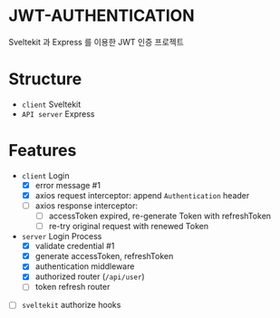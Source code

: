 # JWT-AUTHENTICATION
Sveltekit 과 Express 를 이용한 JWT 인증 프로젝트

# Structure
- `client` Sveltekit
- `API server` Express

# Features
- `client` Login
  - [x] error message #1
  - [x] axios request interceptor: append `Authentication` header
  - [ ] axios response interceptor: 
    - [ ] accessToken expired, re-generate Token with refreshToken
    - [ ] re-try original request with renewed Token
- `server` Login Process
  - [x] validate credential #1
  - [x] generate accessToken, refreshToken
  - [x] authentication middleware 
  - [x] authorized router (`/api/user`)
  - [ ] token refresh router
- [ ] `sveltekit` authorize hooks
